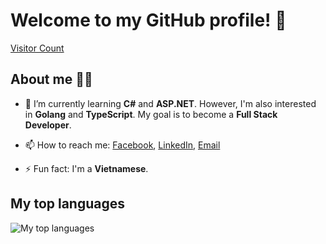 # Welcome to my GitHub profile! 👋 
[Visitor Count](https://profile-counter.glitch.me/hoapham2k2/count.svg)
## About me 👨‍💻

- 🌱 I’m currently learning **C#** and **ASP.NET**. However, I'm also interested in **Golang** and **TypeScript**. My goal is to become a **Full Stack Developer**.

- 📫 How to reach me: [Facebook](https://www.facebook.com/hoapham.Z),  [LinkedIn](https://www.linkedin.com/in/phamquanghoa/), [Email](mailto:phamquanghoaz@gmail.com)

- ⚡ Fun fact: I'm a **Vietnamese**.

## My top languages

![My top languages](https://github-readme-stats.vercel.app/api/top-langs/?username=hoapham2k2&layout=compact&theme=radical)


